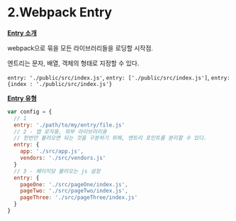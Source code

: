 # 2.Webpack Entry

<u>**Entry 소개**</u>

webpack으로 묶을 모든 라이브러리들을 로딩할 시작점. 

엔트리는 문자, 배열, 객체의 형태로 지정할 수 있다.  

`entry: './public/src/index.js'`, `entry: ['./public/src/index.js']`, `entry:{index : './public/src/index.js'}`



<u>**Entry 유형**</u>

```javascript
var config = {
  // 1
  entry: './path/to/my/entry/file.js'
  // 2 - 앱 로직용, 외부 라이브러리용 
  // 한번만 불러오면 되는 것을 구분하기 위해, 엔트리 포인트를 분리할 수 있다. 
  entry: {
    app: './src/app.js',
    vendors: './src/vendors.js'
  }
  // 3 - 페이지당 불러오는 js 설정
  entry: {
    pageOne: './src/pageOne/index.js',
    pageTwo: './src/pageTwo/index.js',
    pageThree: './src/pageThree/index.js'
  }
}
```

